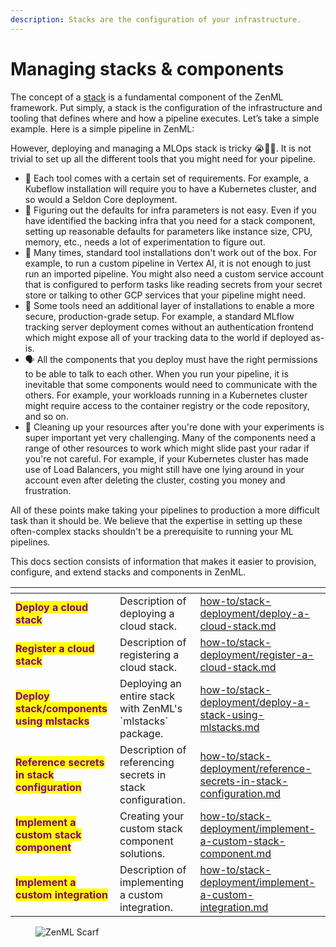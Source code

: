 ```yaml
---
description: Stacks are the configuration of your infrastructure.
---
```


# Managing stacks & components

The concept of a [stack](../../user-guide/production-guide/understand-stacks.md) is a fundamental component of the ZenML framework. Put simply, a stack is the configuration of the infrastructure and tooling that defines where and how a pipeline executes. Let’s take a simple example. Here is a simple pipeline in ZenML:

However, deploying and managing a MLOps stack is tricky 😭😵‍💫. It is not trivial to set up all the different tools that you might need for your pipeline.

* 🌈 Each tool comes with a certain set of requirements. For example, a Kubeflow installation will require you to have a Kubernetes cluster, and so would a Seldon Core deployment.
* 🤔 Figuring out the defaults for infra parameters is not easy. Even if you have identified the backing infra that you need for a stack component, setting up reasonable defaults for parameters like instance size, CPU, memory, etc., needs a lot of experimentation to figure out.
* 🚧 Many times, standard tool installations don't work out of the box. For example, to run a custom pipeline in Vertex AI, it is not enough to just run an imported pipeline. You might also need a custom service account that is configured to perform tasks like reading secrets from your secret store or talking to other GCP services that your pipeline might need.
* 🔐 Some tools need an additional layer of installations to enable a more secure, production-grade setup. For example, a standard MLflow tracking server deployment comes without an authentication frontend which might expose all of your tracking data to the world if deployed as-is.
* 🗣️ All the components that you deploy must have the right permissions to be able to talk to each other. When you run your pipeline, it is inevitable that some components would need to communicate with the others. For example, your workloads running in a Kubernetes cluster might require access to the container registry or the code repository, and so on.
* 🧹 Cleaning up your resources after you're done with your experiments is super important yet very challenging. Many of the components need a range of other resources to work which might slide past your radar if you're not careful. For example, if your Kubernetes cluster has made use of Load Balancers, you might still have one lying around in your account even after deleting the cluster, costing you money and frustration.

All of these points make taking your pipelines to production a more difficult task than it should be. We believe that the expertise in setting up these often-complex stacks shouldn't be a prerequisite to running your ML pipelines.

This docs section consists of information that makes it easier to provision, configure, and extend stacks and components in ZenML.

<table data-view="cards">
  <thead>
    <tr>
      <th></th>
      <th></th>
      <th data-hidden data-card-target data-type="content-ref"></th>
    </tr>
  </thead>
  <tbody>
    <tr>
      <td><mark style="color:purple;"><strong>Deploy a cloud stack</strong></mark></td>
      <td>Description of deploying a cloud stack.</td>
      <td><a href="how-to/stack-deployment/deploy-a-cloud-stack.md">how-to/stack-deployment/deploy-a-cloud-stack.md</a></td>
    </tr>
    <tr>
      <td><mark style="color:purple;"><strong>Register a cloud stack</strong></mark></td>
      <td>Description of registering a cloud stack.</td>
      <td><a href="how-to/stack-deployment/register-a-cloud-stack.md">how-to/stack-deployment/register-a-cloud-stack.md</a></td>
    </tr>
    <tr>
      <td><mark style="color:purple;"><strong>Deploy stack/components using mlstacks</strong></mark></td>
      <td>Deploying an entire stack with ZenML's `mlstacks` package.</td>
      <td><a href="how-to/stack-deployment/deploy-a-stack-using-mlstacks.md">how-to/stack-deployment/deploy-a-stack-using-mlstacks.md</a></td>
    </tr>
    <tr>
      <td><mark style="color:purple;"><strong>Reference secrets in stack configuration</strong></mark></td>
      <td>Description of referencing secrets in stack configuration.</td>
      <td><a href="how-to/stack-deployment/reference-secrets-in-stack-configuration.md">how-to/stack-deployment/reference-secrets-in-stack-configuration.md</a></td>
    </tr>
    <tr>
      <td><mark style="color:purple;"><strong>Implement a custom stack component</strong></mark></td>
      <td>Creating your custom stack component solutions.</td>
      <td><a href="how-to/stack-deployment/implement-a-custom-stack-component.md">how-to/stack-deployment/implement-a-custom-stack-component.md</a></td>
    </tr>
    <tr>
      <td><mark style="color:purple;"><strong>Implement a custom integration</strong></mark></td>
      <td>Description of implementing a custom integration.</td>
      <td><a href="how-to/stack-deployment/implement-a-custom-integration.md">how-to/stack-deployment/implement-a-custom-integration.md</a></td>
    </tr>
  </tbody>
</table>

<figure><img src="https://static.scarf.sh/a.png?x-pxid=f0b4f458-0a54-4fcd-aa95-d5ee424815bc" alt="ZenML Scarf"><figcaption></figcaption></figure>
